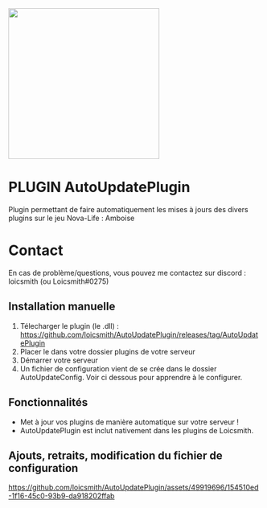 <img src="https://media.discordapp.net/attachments/1174014039333031936/1188465480588083211/AutoUpdatePlugin_20231224_135635_0000.png" width="300"/>


# PLUGIN AutoUpdatePlugin

Plugin permettant de faire automatiquement les mises à jours des divers plugins sur le jeu Nova-Life : Amboise

# Contact

En cas de problème/questions, vous pouvez me contactez sur discord : loicsmith (ou Loicsmith#0275)


## Installation manuelle
1. Télecharger le plugin (le .dll) : https://github.com/loicsmith/AutoUpdatePlugin/releases/tag/AutoUpdatePlugin
2. Placer le dans votre dossier plugins de votre serveur
3. Démarrer votre serveur
4. Un fichier de configuration vient de se crée dans le dossier AutoUpdateConfig. Voir ci dessous pour apprendre à le configurer.

## Fonctionnalités 
- Met à jour vos plugins de manière automatique sur votre serveur !
- AutoUpdatePlugin est inclut nativement dans les plugins de Loicsmith.

## Ajouts, retraits, modification du fichier de configuration



https://github.com/loicsmith/AutoUpdatePlugin/assets/49919696/154510ed-1f16-45c0-93b9-da918202ffab

